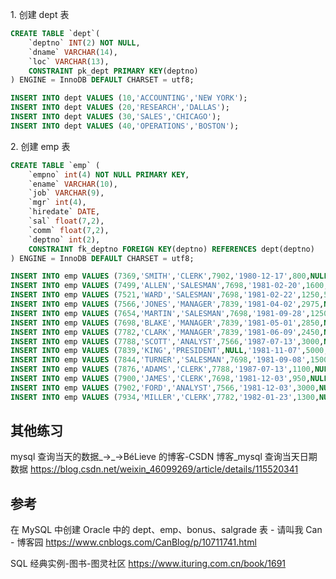 1\. 创建 dept 表

```sql
CREATE TABLE `dept`(
    `deptno` INT(2) NOT NULL,
    `dname` VARCHAR(14),
    `loc` VARCHAR(13),
    CONSTRAINT pk_dept PRIMARY KEY(deptno)
) ENGINE = InnoDB DEFAULT CHARSET = utf8;

INSERT INTO dept VALUES (10,'ACCOUNTING','NEW YORK');
INSERT INTO dept VALUES (20,'RESEARCH','DALLAS');
INSERT INTO dept VALUES (30,'SALES','CHICAGO');
INSERT INTO dept VALUES (40,'OPERATIONS','BOSTON');
```

2\. 创建 emp 表

```sql
CREATE TABLE `emp` (
    `empno` int(4) NOT NULL PRIMARY KEY,
    `ename` VARCHAR(10),
    `job` VARCHAR(9),
    `mgr` int(4),
    `hiredate` DATE,
    `sal` float(7,2),
    `comm` float(7,2),
    `deptno` int(2),
    CONSTRAINT fk_deptno FOREIGN KEY(deptno) REFERENCES dept(deptno)
) ENGINE = InnoDB DEFAULT CHARSET = utf8;

INSERT INTO emp VALUES (7369,'SMITH','CLERK',7902,'1980-12-17',800,NULL,20);
INSERT INTO emp VALUES (7499,'ALLEN','SALESMAN',7698,'1981-02-20',1600,300,30);
INSERT INTO emp VALUES (7521,'WARD','SALESMAN',7698,'1981-02-22',1250,500,30);
INSERT INTO emp VALUES (7566,'JONES','MANAGER',7839,'1981-04-02',2975,NULL,20);
INSERT INTO emp VALUES (7654,'MARTIN','SALESMAN',7698,'1981-09-28',1250,1400,30);
INSERT INTO emp VALUES (7698,'BLAKE','MANAGER',7839,'1981-05-01',2850,NULL,30);
INSERT INTO emp VALUES (7782,'CLARK','MANAGER',7839,'1981-06-09',2450,NULL,10);
INSERT INTO emp VALUES (7788,'SCOTT','ANALYST',7566,'1987-07-13',3000,NULL,20);
INSERT INTO emp VALUES (7839,'KING','PRESIDENT',NULL,'1981-11-07',5000,NULL,10);
INSERT INTO emp VALUES (7844,'TURNER','SALESMAN',7698,'1981-09-08',1500,0,30);
INSERT INTO emp VALUES (7876,'ADAMS','CLERK',7788,'1987-07-13',1100,NULL,20);
INSERT INTO emp VALUES (7900,'JAMES','CLERK',7698,'1981-12-03',950,NULL,30);
INSERT INTO emp VALUES (7902,'FORD','ANALYST',7566,'1981-12-03',3000,NULL,20);
INSERT INTO emp VALUES (7934,'MILLER','CLERK',7782,'1982-01-23',1300,NULL,10);
```

## 其他练习

mysql 查询当天的数据_→_→BéLieve 的博客-CSDN 博客_mysql 查询当天日期数据
<https://blog.csdn.net/weixin_46099269/article/details/115520341>

## 参考

在 MySQL 中创建 Oracle 中的 dept、emp、bonus、salgrade 表 - 请叫我 Can - 博客园
<https://www.cnblogs.com/CanBlog/p/10711741.html>

SQL 经典实例-图书-图灵社区
<https://www.ituring.com.cn/book/1691>
